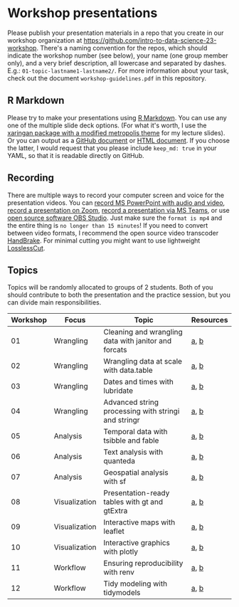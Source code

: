 # Workshop presentations

Please publish your presentation materials in a repo that you create in our workshop organization at https://github.com/intro-to-data-science-23-workshop. There's a naming convention for the repos, which should indicate the workshop number (see below), your name (one group member only), and a very brief description, all lowercase and separated by dashes. E.g.: `01-topic-lastname1-lastname2/`. For more information about your task, check out the document `workshop-guidelines.pdf` in this repository.

## R Markdown

Please try to make your presentations using [R Markdown](https://rmarkdown.rstudio.com/). You can use any one of the multiple slide deck options. (For what it's worth, I use the [xaringan package with a modified metropolis theme](https://github.com/yihui/xaringan/wiki/Themes) for my lecture slides). Or you can output as a [GitHub document](https://rmarkdown.rstudio.com/github_document_format.html) or [HTML document](https://bookdown.org/yihui/rmarkdown/html-document.html). If you choose the latter, I would request that you please include `keep_md: true` in your YAML, so that it is readable directly on GitHub.

## Recording

There are multiple ways to record your computer screen and voice for the presentation videos. You can [record MS PowerPoint with audio and video](https://www.youtube.com/watch?v=2m60HT3OMOI), [record a presentation on Zoom](https://www.youtube.com/watch?v=P6cTbnUPwfY), [record a presentation via MS Teams](https://www.youtube.com/watch?v=ymnTVklGtAY), or use [open source software OBS Studio](https://www.youtube.com/watch?v=jKgM18lOsr4). Just make sure the `format is mp4` and the entire thing is `no longer than 15 minutes`! If you need to convert between video formats, I recommend the open source video transcoder [HandBrake](https://handbrake.fr/). For minimal cutting you might want to use lightweight [LosslessCut](https://github.com/mifi/lossless-cut).


## Topics

Topics will be randomly allocated to groups of 2 students. Both of you should contribute to both the presentation and the practice session, but you can divide main responsibilities.

| Workshop | Focus | Topic | Resources | 
|---------|-------|-----------|-----------|
| 01 | Wrangling | Cleaning and wrangling data with janitor and forcats | [a](https://sfirke.github.io/janitor/index.html), [b](https://forcats.tidyverse.org/) |
| 02 | Wrangling | Wrangling data at scale with data.table | [a](https://rdatatable.gitlab.io/data.table/), [b](https://github.com/tidyverse/dtplyr) |
| 03 | Wrangling | Dates and times with lubridate | [a](https://lubridate.tidyverse.org/), [b](https://r4ds.had.co.nz/dates-and-times.html) |
| 04 | Wrangling | Advanced string processing with stringi and stringr | [a](https://stringr.tidyverse.org/), [b](https://stringi.gagolewski.com/) |
| 05 | Analysis | Temporal data with tsibble and fable | [a](https://tsibble.tidyverts.org/), [b](https://fable.tidyverts.org/) |
| 06 | Analysis | Text analysis with quanteda | [a](https://quanteda.io/), [b](https://joss.theoj.org/papers/10.21105/joss.00774) |
| 07 | Analysis | Geospatial analysis with sf | [a](https://r-spatial.github.io/sf/index.html), [b](https://lost-stats.github.io/Geo-Spatial/geocoding.html) |
| 08 | Visualization | Presentation-ready tables with gt and gtExtra | [a](https://gt.rstudio.com/), [b](https://jthomasmock.github.io/gtExtras/) |
| 09 | Visualization | Interactive maps with leaflet | [a](https://github.com/ropensci/plotly), [b](https://leafletjs.com/reference-1.7.1.html) |
| 10 | Visualization | Interactive graphics with plotly | [a](https://github.com/plotly/plotly.R), [b](https://plotly.com/r/) |
| 11 | Workflow | Ensuring reproducibility with renv | [a](https://rstudio.github.io/renv/), [b](https://rstudio.github.io/renv/articles/renv.html) |
| 12 | Workflow | Tidy modeling with tidymodels | [a](https://www.tidymodels.org/), [b](https://www.tmwr.org/) |


